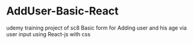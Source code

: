 # AddUser-Basic-React
udemy training project of sc8
Basic form for Adding user and his age via user input using React-js
with css 
